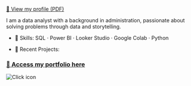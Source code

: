 [📄 View my profile (PDF)](https://github.com/ellenoda/files/blob/40bf7fde0030539908452fc2c1c62ee8ce941c2a/figma.pdf?raw=true)

I am a data analyst with a background in administration, passionate about solving problems through data and storytelling.

- 💼 Skills: SQL · Power BI · Looker Studio · Google Colab · Python
  
- 🚀 Recent Projects:

### [📂 Access my portfolio here](https://ellenoda.github.io)
![Click icon](https://github.com/ellenoda/files/blob/40bf7fde0030539908452fc2c1c62ee8ce941c2a/click-unscreen.gif?raw=true)

